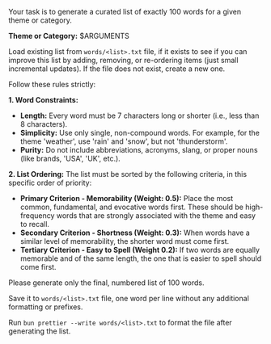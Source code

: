 Your task is to generate a curated list of exactly 100 words for a given theme or category.

**Theme or Category:** $ARGUMENTS

Load existing list from `words/<list>.txt` file, if it exists to see if you can improve this list by adding, removing, or re-ordering items (just small incremental updates). If the file does not exist, create a new one.

Follow these rules strictly:

**1. Word Constraints:**

- **Length:** Every word must be 7 characters long or shorter (i.e., less than 8 characters).
- **Simplicity:** Use only single, non-compound words. For example, for the theme 'weather', use 'rain' and 'snow', but not 'thunderstorm'.
- **Purity:** Do not include abbreviations, acronyms, slang, or proper nouns (like brands, 'USA', 'UK', etc.).

**2. List Ordering:**
The list must be sorted by the following criteria, in this specific order of priority:

- **Primary Criterion - Memorability (Weight: 0.5):** Place the most common, fundamental, and evocative words first. These should be high-frequency words that are strongly associated with the theme and easy to recall.
- **Secondary Criterion - Shortness (Weight: 0.3):** When words have a similar level of memorability, the shorter word must come first.
- **Tertiary Criterion - Easy to Spell (Weight 0.2):** If two words are equally memorable and of the same length, the one that is easier to spell should come first.

Please generate only the final, numbered list of 100 words.

Save it to `words/<list>.txt` file, one word per line without any additional formatting or prefixes.

Run `bun prettier --write words/<list>.txt` to format the file after generating the list.
